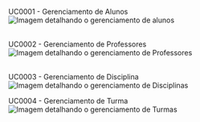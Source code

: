 UC0001 - Gerenciamento de Alunos
<br>
<img src='http://img828.imageshack.us/img828/544/gerenciaraluno.png' alt='Imagem detalhando o gerenciamento de alunos' /><br /></br>

UC0002 - Gerenciamento de Professores<br>
<img src='http://img198.imageshack.us/img198/5117/gerenciarprofessor.png' alt='Imagem detalhando o gerenciamento de Professores' /><br /></br>

UC0003 - Gerenciamento de Disciplina<br>
<img src='http://img716.imageshack.us/img716/7764/gerenciardisciplina.png' alt='Imagem detalhando o gerenciamento de Disciplinas' /><br />

UC0004 - Gerenciamento de Turma<br>
<img src='http://img836.imageshack.us/img836/851/gerenciarturma.png' alt='Imagem detalhando o gerenciamento de Turmas' /><br /></br>